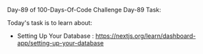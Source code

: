 Day-89 of 100-Days-Of-Code Challenge
Day-89 Task:

Today's task is to learn about:

* Setting Up Your Database : https://nextjs.org/learn/dashboard-app/setting-up-your-database